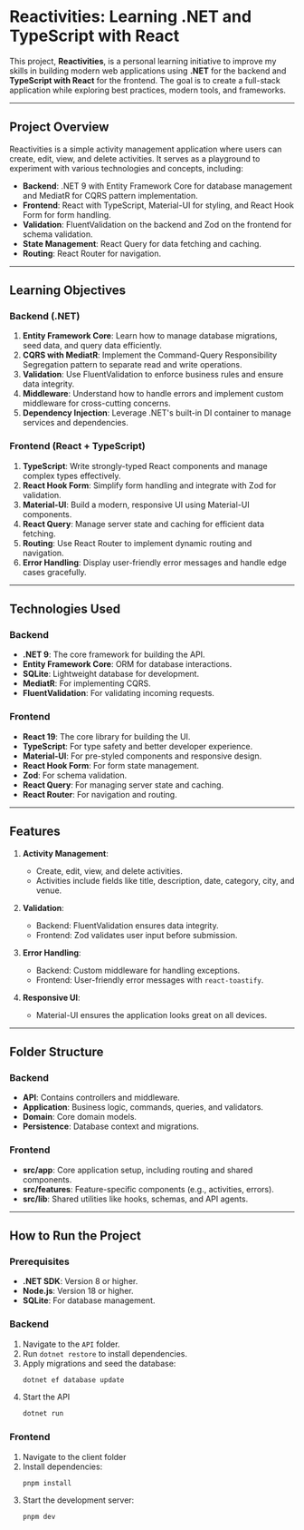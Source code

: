 # Reactivities: Learning .NET and TypeScript with React

This project, **Reactivities**, is a personal learning initiative to improve my skills in building modern web applications using **.NET** for the backend and **TypeScript with React** for the frontend. The goal is to create a full-stack application while exploring best practices, modern tools, and frameworks.

---

## Project Overview

Reactivities is a simple activity management application where users can create, edit, view, and delete activities. It serves as a playground to experiment with various technologies and concepts, including:

- **Backend**: .NET 9 with Entity Framework Core for database management and MediatR for CQRS pattern implementation.
- **Frontend**: React with TypeScript, Material-UI for styling, and React Hook Form for form handling.
- **Validation**: FluentValidation on the backend and Zod on the frontend for schema validation.
- **State Management**: React Query for data fetching and caching.
- **Routing**: React Router for navigation.

---

## Learning Objectives

### Backend (.NET)
1. **Entity Framework Core**: Learn how to manage database migrations, seed data, and query data efficiently.
2. **CQRS with MediatR**: Implement the Command-Query Responsibility Segregation pattern to separate read and write operations.
3. **Validation**: Use FluentValidation to enforce business rules and ensure data integrity.
4. **Middleware**: Understand how to handle errors and implement custom middleware for cross-cutting concerns.
5. **Dependency Injection**: Leverage .NET's built-in DI container to manage services and dependencies.

### Frontend (React + TypeScript)
1. **TypeScript**: Write strongly-typed React components and manage complex types effectively.
2. **React Hook Form**: Simplify form handling and integrate with Zod for validation.
3. **Material-UI**: Build a modern, responsive UI using Material-UI components.
4. **React Query**: Manage server state and caching for efficient data fetching.
5. **Routing**: Use React Router to implement dynamic routing and navigation.
6. **Error Handling**: Display user-friendly error messages and handle edge cases gracefully.

---

## Technologies Used

### Backend
- **.NET 9**: The core framework for building the API.
- **Entity Framework Core**: ORM for database interactions.
- **SQLite**: Lightweight database for development.
- **MediatR**: For implementing CQRS.
- **FluentValidation**: For validating incoming requests.

### Frontend
- **React 19**: The core library for building the UI.
- **TypeScript**: For type safety and better developer experience.
- **Material-UI**: For pre-styled components and responsive design.
- **React Hook Form**: For form state management.
- **Zod**: For schema validation.
- **React Query**: For managing server state and caching.
- **React Router**: For navigation and routing.

---

## Features

1. **Activity Management**:
   - Create, edit, view, and delete activities.
   - Activities include fields like title, description, date, category, city, and venue.

2. **Validation**:
   - Backend: FluentValidation ensures data integrity.
   - Frontend: Zod validates user input before submission.

3. **Error Handling**:
   - Backend: Custom middleware for handling exceptions.
   - Frontend: User-friendly error messages with `react-toastify`.

4. **Responsive UI**:
   - Material-UI ensures the application looks great on all devices.

---

## Folder Structure

### Backend
- **API**: Contains controllers and middleware.
- **Application**: Business logic, commands, queries, and validators.
- **Domain**: Core domain models.
- **Persistence**: Database context and migrations.

### Frontend
- **src/app**: Core application setup, including routing and shared components.
- **src/features**: Feature-specific components (e.g., activities, errors).
- **src/lib**: Shared utilities like hooks, schemas, and API agents.

---

## How to Run the Project

### Prerequisites
- **.NET SDK**: Version 8 or higher.
- **Node.js**: Version 18 or higher.
- **SQLite**: For database management.

### Backend
1. Navigate to the `API` folder.
2. Run `dotnet restore` to install dependencies.
3. Apply migrations and seed the database:
   ```bash
   dotnet ef database update
   ```
4. Start the API
    ```bash
    dotnet run
    ```

### Frontend
1. Navigate to the client folder
2. Install dependencies:
    ```bash
    pnpm install
    ```
4. Start the development server:
    ```bash
    pnpm dev
    ```

